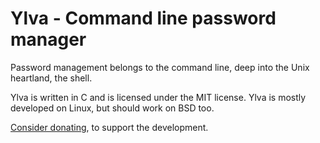 # Ylva - Command line password manager

Password management belongs to the command line, deep into the Unix heartland,
the shell.

Ylva is written in C and is licensed under the MIT license. Ylva is mostly developed
on Linux, but should work on BSD too.

[Consider donating](https://www.paypal.com/cgi-bin/webscr?cmd=_s-xclick&hosted_button_id=JHK77J2SEXC5G&source=url), to support the development.
